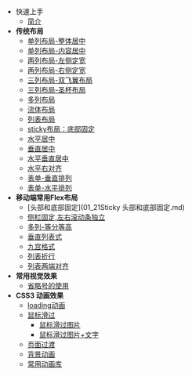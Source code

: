 - 快速上手
  - [简介](README.md)
- <b>传统布局</b>
  - [单列布局-整体居中](00_01单列布局-整体居中.md)
  - [单列布局-内容居中](00_02单列布局-内容居中.md)
  - [两列布局-左侧定宽](00_03两列布局-左侧定宽.md)
  - [两列布局-右侧定宽](00_04两列布局-右侧定宽.md)
  - [三列布局-双飞翼布局](00_05三列布局-双飞翼布局.md)
  - [三列布局-圣杯布局](00_06三列布局-圣杯布局.md)
  - [多列布局](00_07多列布局.md)
  - [流体布局](00_08流体布局.md)
  - [列表布局](00_09列表布局.md)
  - [sticky布局：底部固定](00_10sticky布局：底部固定.md)
  - [水平居中](00_11水平居中.md)
  - [垂直居中](00_12垂直居中.md)
  - [水平垂直居中](00_13水平垂直居中.md)
  - [水平右对齐](00_14水平右对齐.md)
  - [表单-垂直排列](00_15表单-垂直排列.md)
  - [表单-水平排列](00_16表单-水平排列.md)
  <!-- - [九宫格布局](07九宫格布局.md) -->
- <b>移动端常用Flex布局</b>
  - [头部和底部固定](01_21Sticky 头部和底部固定.md)
  - [侧栏固定,左右滚动条独立](01_18侧栏固定,滚动条独立.md)
  - [多列-等分等高](01_09多列等分布局.md)
  - [垂直列表式](01_12列表式布局.md)
  - [九宫格式](01_11九宫格布局.md)
  - [列表折行](01_14列表折行布局.md)
  - [列表两端对齐](01_15两端对齐.md)
- <b>常用视觉效果</b>
  - [省略号的使用](02_01省略号显示.md)
- <b>CSS3 动画效果</b>
  - [loading动画](03_01loading动画.md)
  - [鼠标滑过](03_02鼠标滑过.md)
    - [鼠标滑过图片](03_02-01鼠标滑过图片.md)
    - [鼠标滑过图片+文字](03_02-02鼠标滑过图片+文字.md)
  - [页面过渡](03_03页面过渡.md)
  - [背景动画](03_04背景动画.md)
  - [常用动画库](03_05常用动画库.md)